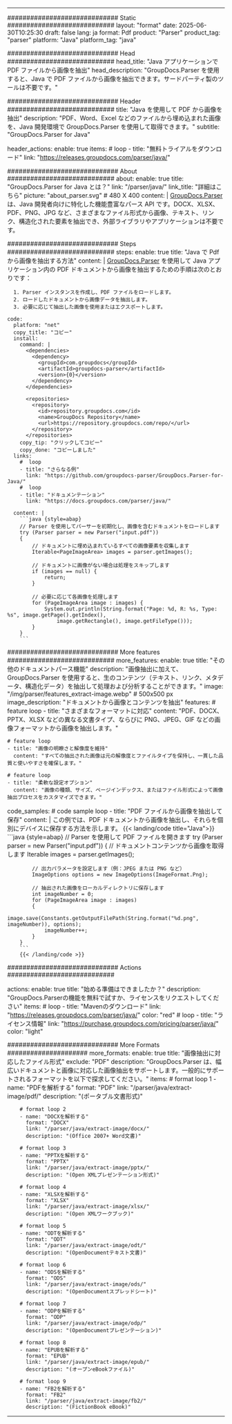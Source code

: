 


---
############################# Static ############################
layout: "format"
date:  2025-06-30T10:25:30
draft: false
lang: ja
format: Pdf
product: "Parser"
product_tag: "parser"
platform: "Java"
platform_tag: "java"

############################# Head ############################
head_title: "Java アプリケーションで PDF ファイルから画像を抽出"
head_description: "GroupDocs.Parser を使用すると、Java で PDF ファイルから画像を抽出できます。サードパーティ製のツールは不要です。"

############################# Header ############################
title: "Java を使用して PDF から画像を抽出" 
description: "PDF、Word、Excel などのファイルから埋め込まれた画像を、Java 開発環境で GroupDocs.Parser を使用して取得できます。"
subtitle: "GroupDocs.Parser for Java" 

header_actions:
  enable: true
  items:
    #  loop
    - title: "無料トライアルをダウンロード"
      link: "https://releases.groupdocs.com/parser/java/"
      
############################# About ############################
about:
    enable: true
    title: "GroupDocs.Parser for Java とは？"
    link: "/parser/java/"
    link_title: "詳細はこちら"
    picture: "about_parser.svg" # 480 X 400
    content: |
       [GroupDocs.Parser](/parser/java/) は、Java 開発者向けに特化した機能豊富なパース API です。DOCX、XLSX、PDF、PNG、JPG など、さまざまなファイル形式から画像、テキスト、リンク、構造化された要素を抽出でき、外部ライブラリやアプリケーションは不要です。

############################# Steps ############################
steps:
    enable: true
    title: "Java で Pdf から画像を抽出する方法"
    content: |
      [GroupDocs.Parser](/parser/java/) を使用して Java アプリケーション内の PDF ドキュメントから画像を抽出するための手順は次のとおりです：
      
      1. Parser インスタンスを作成し、PDF ファイルをロードします。
      2. ロードしたドキュメントから画像データを抽出します。
      3. 必要に応じて抽出した画像を使用またはエクスポートします。
   
    code:
      platform: "net"
      copy_title: "コピー"
      install:
        command: |
          <dependencies>
            <dependency>
              <groupId>com.groupdocs</groupId>
              <artifactId>groupdocs-parser</artifactId>
              <version>{0}</version>
            </dependency>
          </dependencies>

          <repositories>
            <repository>
              <id>repository.groupdocs.com</id>
              <name>GroupDocs Repository</name>
              <url>https://repository.groupdocs.com/repo/</url>
            </repository>
          </repositories>
        copy_tip: "クリックしてコピー"
        copy_done: "コピーしました"
      links:
        #  loop
        - title: "さらなる例"
          link: "https://github.com/groupdocs-parser/GroupDocs.Parser-for-Java/"
        #  loop
        - title: "ドキュメンテーション"
          link: "https://docs.groupdocs.com/parser/java/"
          
      content: |
        ```java {style=abap}
        // Parser を使用してパーサーを初期化し、画像を含むドキュメントをロードします
        try (Parser parser = new Parser("input.pdf"))
        {
            // ドキュメントに埋め込まれているすべての画像要素を収集します
            Iterable<PageImageArea> images = parser.getImages();

            // ドキュメントに画像がない場合は処理をスキップします
            if (images == null) {
                return;
            }

            // 必要に応じて各画像を処理します
            for (PageImageArea image : images) {
                System.out.println(String.format("Page: %d, R: %s, Type: %s", image.getPage().getIndex(), 
                    image.getRectangle(), image.getFileType()));
            }
        }
        ```            

############################# More features ############################
more_features:
  enable: true
  title: "その他のドキュメントパース機能"
  description: "画像抽出に加えて、GroupDocs.Parser を使用すると、生のコンテンツ（テキスト、リンク、メタデータ、構造化データ）を抽出して処理および分析することができます。"
  image: "/img/parser/features_extract-image.webp" # 500x500 px
  image_description: "ドキュメントから画像とコンテンツを抽出"
  features:
    # feature loop
    - title: "さまざまなフォーマットに対応"
      content: "PDF、DOCX、PPTX、XLSX などの異なる文書タイプ、ならびに PNG、JPEG、GIF などの画像フォーマットから画像を抽出します。"

    # feature loop
    - title: "画像の明瞭さと解像度を維持"
      content: "すべての抽出された画像は元の解像度とファイルタイプを保持し、一貫した品質と使いやすさを確保します。"

    # feature loop
    - title: "柔軟な設定オプション"
      content: "画像の種類、サイズ、ページインデックス、またはファイル形式によって画像抽出プロセスをカスタマイズできます。"
      
  code_samples:
    # code sample loop
    - title: "PDF ファイルから画像を抽出して保存"
      content: |
        この例では、PDF ドキュメントから画像を抽出し、それらを個別にデバイスに保存する方法を示します。
        {{< landing/code title="Java">}}
        ```java {style=abap}
        //  Parser を使用して PDF ファイルを開きます
        try (Parser parser = new Parser("input.pdf"))
        {
            // ドキュメントコンテンツから画像を取得します
            Iterable<PageImageArea> images = parser.getImages();

            // 出力パラメータを設定します（例：JPEG または PNG など）
            ImageOptions options = new ImageOptions(ImageFormat.Png);

            // 抽出された画像をローカルディレクトリに保存します
            int imageNumber = 0;
            for (PageImageArea image : images)
            {
                image.save(Constants.getOutputFilePath(String.format("%d.png", imageNumber)), options);
                imageNumber++;
            }
        }
        ```
        {{< /landing/code >}}


############################# Actions ############################

actions:
  enable: true
  title: "始める準備はできましたか？"
  description: "GroupDocs.Parserの機能を無料で試すか、ライセンスをリクエストしてください"
  items:
    #  loop
    - title: "Mavenのダウンロード"
      link: "https://releases.groupdocs.com/parser/java/"
      color: "red"
        #  loop
    - title: "ライセンス情報"
      link: "https://purchase.groupdocs.com/pricing/parser/java/"
      color: "light"


############################# More Formats #####################
more_formats:
    enable: true
    title: "画像抽出に対応したファイル形式"
    exclude: "PDF"
    description: "GroupDocs.Parser は、幅広いドキュメントと画像に対応した画像抽出をサポートします。一般的にサポートされるフォーマットを以下で探求してください。"
    items: 
        # format loop 1
        - name: "PDFを解析する"
          format: "PDF"
          link: "/parser/java/extract-image/pdf/"
          description: "(ポータブル文書形式)"
          
        # format loop 2
        - name: "DOCXを解析する"
          format: "DOCX"
          link: "/parser/java/extract-image/docx/"
          description: "(Office 2007+ Word文書)"
          
        # format loop 3
        - name: "PPTXを解析する"
          format: "PPTX"
          link: "/parser/java/extract-image/pptx/"
          description: "(Open XMLプレゼンテーション形式)"
          
        # format loop 4
        - name: "XLSXを解析する"
          format: "XLSX"
          link: "/parser/java/extract-image/xlsx/"
          description: "(Open XMLワークブック)"
          
        # format loop 5
        - name: "ODTを解析する"
          format: "ODT"
          link: "/parser/java/extract-image/odt/"
          description: "(OpenDocumentテキスト文書)"
          
        # format loop 6
        - name: "ODSを解析する"
          format: "ODS"
          link: "/parser/java/extract-image/ods/"
          description: "(OpenDocumentスプレッドシート)"
          
        # format loop 7
        - name: "ODPを解析する"
          format: "ODP"
          link: "/parser/java/extract-image/odp/"
          description: "(OpenDocumentプレゼンテーション)"
          
        # format loop 8
        - name: "EPUBを解析する"
          format: "EPUB"
          link: "/parser/java/extract-image/epub/"
          description: "(オープンeBookファイル)"
          
        # format loop 9
        - name: "FB2を解析する"
          format: "FB2"
          link: "/parser/java/extract-image/fb2/"
          description: "(FictionBook eBook)"
         
          

---